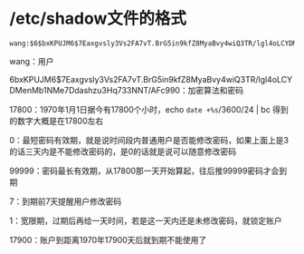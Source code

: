 # **/etc/shadow文件的格式**
```
wang:$6$bxKPUJM6$7Eaxgvsly3Vs2FA7vT.BrG5in9kfZ8MyaBvy4wiQ3TR/lgl4oLCYDMenMb1NMe7Ddashzu3Hq733NNT/AFc990:17800:0:99999:7:1:17900:
```

wang：用户

$6$bxKPUJM6$7Eaxgvsly3Vs2FA7vT.BrG5in9kfZ8MyaBvy4wiQ3TR/lgl4oLCYDMenMb1NMe7Ddashzu3Hq733NNT/AFc990：加密算法和密码

17800：1970年1月1日据今有17800个小时，echo   `date +%s`/3600/24   |  bc  得到的数字大概是在17800左右

0：最短密码有效期，就是说时间段内普通用户是否能修改密码，如果上面上是3的话三天内是不能修改密码的，是0的话就是说可以随意修改密码

99999：密码最长有效期，从17800那一天开始算起，往后推99999密码才会到期

7：到期前7天提醒用户修改密码

1：宽限期，过期后再给一天时间，若是这一天内还是未修改密码，就锁定账户

17900：账户到距离1970年17900天后就到期不能使用了

